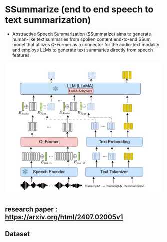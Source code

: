 # SSummarize (end to end speech to text summarization)
- Abstractive Speech Summarization (SSummarize) aims to generate human-like text summaries from spoken 
  content.end-to-end SSum model that utilizes Q-Former as a connector for the audio-text modality and employs LLMs to generate text summaries directly from speech features.


![Model Architecture](model.jpg)

## research paper : https://arxiv.org/html/2407.02005v1


## Dataset






